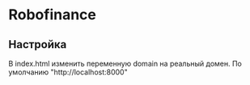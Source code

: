 # Robofinance
## Настройка
В index.html изменить переменную domain на реальный домен. По умолчанию "http://localhost:8000"
